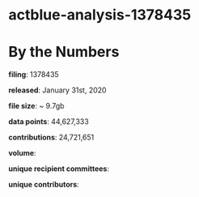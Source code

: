 # actblue-analysis-1378435

# By the Numbers

**filing**: 1378435

**released**: January 31st, 2020

**file size**: ~ 9.7gb

**data points**: 44,627,333

**contributions**: 24,721,651

**volume**:

**unique recipient committees**:

**unique contributors**:



